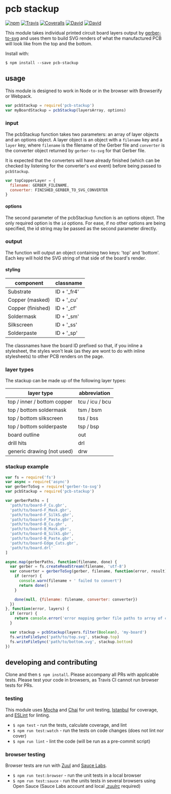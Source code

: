 # pcb stackup

[![npm](https://img.shields.io/npm/v/pcb-stackup.svg?style=flat-square)](https://www.npmjs.com/package/pcb-stackup)
[![Travis](https://img.shields.io/travis/tracespace/pcb-stackup.svg?style=flat-square)](https://travis-ci.org/tracespace/pcb-stackup)
[![Coveralls](https://img.shields.io/coveralls/tracespace/pcb-stackup.svg?style=flat-square)](https://coveralls.io/github/tracespace/pcb-stackup)
[![David](https://img.shields.io/david/tracespace/pcb-stackup.svg?style=flat-square)](https://david-dm.org/tracespace/pcb-stackup)
[![David](https://img.shields.io/david/dev/tracespace/pcb-stackup.svg?style=flat-square)](https://david-dm.org/tracespace/pcb-stackup#info=devDependencies)

This module takes individual printed circuit board layers output by [gerber-to-svg](https://www.npmjs.com/package/gerber-to-svg) and uses them to build SVG renders of what the manufactured PCB will look like from the top and the bottom.

Install with:

```
$ npm install --save pcb-stackup
```

## usage

This module is designed to work in Node or in the browser with Browserify or Webpack.

``` javascript
var pcbStackup = require('pcb-stackup')
var myBoardStackup = pcbStackup(layersArray, options)
```

### input

The pcbStackup function takes two parameters: an array of layer objects and an options object. A layer object is an object with a `filename` key and a `layer` key, where `filename` is the filename of the Gerber file and `converter` is the converter object returned by `gerber-to-svg` for that Gerber file.

It is expected that the converters will have already finished (which can be checked by listening for the converter's `end` event) before being passed to `pcbStackup`.

``` javascript
var topCopperLayer = {
  filename: GERBER_FILENAME,
  converter: FINISHED_GERBER_TO_SVG_CONVERTER
}
```

#### options

The second parameter of the pcbStackup function is an options object. The only required option is the `id` options. For ease, if no other options are being specified, the id string may be passed as the second parameter directly.


### output

The function will output an object containing two keys: 'top' and 'bottom'. Each key will hold the SVG string of that side of the board's render.

#### styling

| component         | classname         |
|-------------------|-------------------|
| Substrate         | ID + '_fr4' |
| Copper (masked)   | ID + '_cu'  |
| Copper (finished) | ID + '_cf'  |
| Soldermask        | ID + '_sm'  |
| Silkscreen        | ID + '_ss'  |
| Solderpaste       | ID + '_sp'  |

The classnames have the board ID prefixed so that, if you inline a stylesheet, the styles won't leak (as they are wont to do with inline stylesheets) to other PCB renders on the page.

### layer types

The stackup can be made up of the following layer types:

| layer type                  | abbreviation    |
|-----------------------------|-----------------|
| top / inner / bottom copper | tcu / icu / bcu |
| top / bottom soldermask     | tsm / bsm       |
| top / bottom silkscreen     | tss / bss       |
| top / bottom solderpaste    | tsp / bsp       |
| board outline               | out             |
| drill hits                  | drl             |
| generic drawing (not used)  | drw             |

### stackup example

``` javascript
var fs = require('fs')
var async = require('async')
var gerberToSvg = require('gerber-to-svg')
var pcbStackup = require('pcb-stackup')

var gerberPaths = [
  'path/to/board-F_Cu.gbr',
  'path/to/board-F_Mask.gbr',
  'path/to/board-F_SilkS.gbr',
  'path/to/board-F_Paste.gbr',
  'path/to/board-B_Cu.gbr',
  'path/to/board-B_Mask.gbr',
  'path/to/board-B_SilkS.gbr',
  'path/to/board-B_Paste.gbr',
  'path/to/board-Edge_Cuts.gbr',
  'path/to/board.drl'
]

async.map(gerberPaths, function(filename, done) {
  var gerber = fs.createReadStream(filename, 'utf-8')
  var converter = gerberToSvg(gerber, filename, function(error, result) {
    if (error) {
      console.warn(filename + ' failed to convert')
      return done()
    }

    done(null, {filename: filename, converter: converter})
  })
}, function(error, layers) {
  if (error) {
    return console.error('error mapping gerber file paths to array of converters')
  }

  var stackup = pcbStackup(layers.filter(Boolean), 'my-board')
  fs.writeFileSync('path/to/top.svg', stackup.top)
  fs.writeFileSync('path/to/bottom.svg', stackup.bottom)
})
```

## developing and contributing

Clone and then `$ npm install`. Please accompany all PRs with applicable tests. Please test your code in browsers, as Travis CI cannot run browser tests for PRs.

### testing

This module uses [Mocha](http://mochajs.org/) and [Chai](http://chaijs.com/) for unit testing, [Istanbul](https://github.com/gotwarlost/istanbul) for coverage, and [ESLint](http://eslint.org/) for linting.

* `$ npm test` - run the tests, calculate coverage, and lint
* `$ npm run test:watch` - run the tests on code changes (does not lint nor cover)
* `$ npm run lint` - lint the code (will be run as a pre-commit script)

### browser testing

Browser tests are run with [Zuul](https://github.com/defunctzombie/zuul) and [Sauce Labs](https://saucelabs.com/opensauce/).

* `$ npm run test:browser` - run the unit tests in a local browser
* `$ npm run test:sauce` - run the units tests in several browsers using Open Sauce (Sauce Labs account and local [.zuulrc](https://github.com/defunctzombie/zuul/wiki/Zuulrc) required)
